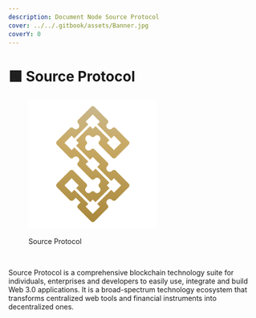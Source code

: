 ```yaml
---
description: Document Node Source Protocol
cover: ../../.gitbook/assets/Banner.jpg
coverY: 0
---
```


# 🟩 Source Protocol

<figure><img src="https://raw.githubusercontent.com/chainapsis/keplr-chain-registry/main/images/sgenet/chain.png" alt=""><figcaption><p>Source Protocol</p></figcaption></figure>

<figure><img src="https://health.roomit.xyz/api/badge/120/status?style=for-the-badge" alt=""><figcaption></figcaption></figure>

Source Protocol is a comprehensive blockchain technology suite for individuals, enterprises and developers to easily use, integrate and build Web 3.0 applications. It is a broad-spectrum technology ecosystem that transforms centralized web tools and financial instruments into decentralized ones.
